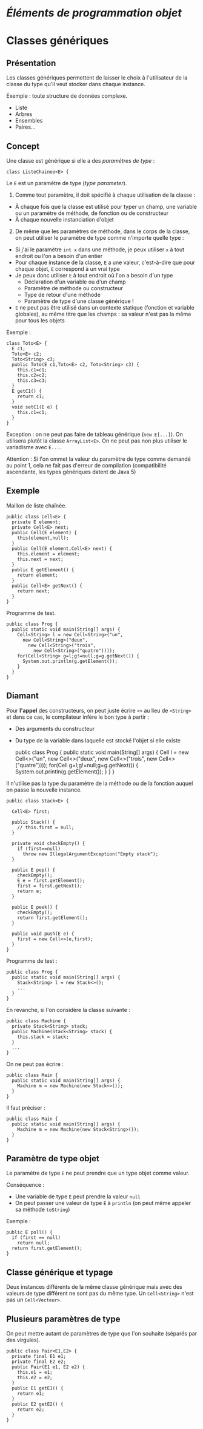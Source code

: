*Éléments de programmation objet*
=================================

Classes génériques
=================

Présentation
------------

Les classes génériques permettent de laisser le choix à l'utilisateur de la classe du type qu'il veut stocker dans chaque instance.

Exemple : toute structure de données complexe.

- Liste
- Arbres
- Ensembles
- Paires...


Concept
-------

Une classe est générique si elle a des *paramètres de type* :

    class ListeChainee<E> {

Le `E` est un paramètre de type (*type parameter*).

1. Comme tout paramètre, il doit spécifié à chaque utilisation de la classe :

  - À chaque fois que la classe est utilisé pour typer un champ, une variable ou un paramètre de méthode, de fonction ou de constructeur
  - À chaque nouvelle instanciation d'objet

2. De même que les paramètres de méthode, dans le corps de la classe, on peut utiliser le paramètre de type comme n'importe quelle type :

  - Si j'ai le paramètre `int x` dans une méthode, je peux utiliser `x` à tout endroit ou l'on a besoin d'un entier
  - Pour chaque instance de la classe, `E` a une valeur, c'est-à-dire que pour chaque objet, `E` correspond à un vrai type
  - Je peux donc utiliser `E` à tout endroit où l'on a besoin d'un type
     - Déclaration d'un variable ou d'un champ
     - Paramètre de méthode ou constructeur
     - Type de retour d'une méthode
     - Paramètre de type d'une classe générique !
  - `E` ne peut pas être utilisé dans un contexte statique (fonction et variable globales), au même titre que les champs : sa valeur n'est pas la même pour tous les objets

Exemple :

    class Toto<E> {
      E c1;
      Toto<E> c2;
      Toto<String> c3;
      public Toto(E c1,Toto<E> c2, Toto<String> c3) {
        this.c1=c1;
        this.c2=c2;
        this.c3=c3;
      }
      E getC1() {
        return c1;
      }
      void setC1(E e) {
        this.c1=c1;
      }
    }

Exception : on ne peut pas faire de tableau générique (`new E[...]`). On utilisera plutôt la classe `ArrayList<E>`. On ne peut pas non plus utiliser le variadisme avec `E...`.

Attention : Si l'on ommet la valeur du paramètre de type comme demandé au point 1, cela ne fait pas d'erreur de compilation (compatibilité ascendante, les types génériques datent de Java 5)

Exemple
-------

Maillon de liste chaînée.

    public class Cell<E> {
      private E element;
      private Cell<E> next;
      public Cell(E element) {
        this(element,null);
      }
      public Cell(E element,Cell<E> next) {
        this.element = element;
        this.next = next;
      }
      public E getElement() {
        return element;
      }
      public Cell<E> getNext() {
        return next;
      }
    }

Programme de test.

    public class Prog {
      public static void main(String[] args) {
        Cell<String> l = new Cell<String>("un",
          new Cell<String>("deux",
            new Cell<String>("trois",
              new Cell<String>("quatre"))));
        for(Cell<String> g=l;g!=null;g=g.getNext()) {
          System.out.println(g.getElement());
        }
      }
    }

Diamant
-------

Pour **l'appel** des constructeurs, on peut juste écrire `<>` au lieu de `<String>` et dans ce cas, le compilateur infère le bon type à partir :
 - Des arguments du constructeur
 - Du type de la variable dans laquelle est stocké l'objet si elle existe

    public class Prog {
      public static void main(String[] args) {
        Cell<String> l = new Cell<>("un",
          new Cell<>("deux",
            new Cell<>("trois",
              new Cell<>("quatre"))));
        for(Cell<String> g=l;g!=null;g=g.getNext()) {
          System.out.println(g.getElement());
        }
      }
    }

Il n'utilise pas la type du paramètre de la méthode ou de la fonction auquel on passe la nouvelle instance.

    public class Stack<E> {
      
      Cell<E> first;
    
      public Stack() {
        // this.first = null;
      }
      
      private void checkEmpty() {
        if (first==null)
          throw new IllegalArgumentException("Empty stack");
      }
      
      public E pop() {
        checkEmpty();
        E e = first.getElement();
        first = first.getNext();
        return e;
      }
      
      public E peek() {
        checkEmpty();
        return first.getElement();
      }
      
      public void push(E e) {
        first = new Cell<>(e,first);
      }
    }

Programme de test :

    public class Prog {
      public static void main(String[] args) {
        Stack<String> l = new Stack<>();
        ...
      }
    }
    
En revanche, si l'on considère la classe suivante :

    public class Machine {
      private Stack<String> stack;
      public Machine(Stack<String> stack) {
        this.stack = stack;
      }
      ...
    }

On ne peut pas écrire :

    public class Main {
      public static void main(String[] args) {
        Machine m = new Machine(new Stack<>());
      }
    }

Il faut préciser :

    public class Main {
      public static void main(String[] args) {
        Machine m = new Machine(new Stack<String>());
      }
    }


Paramètre de type objet
-----------------------

Le paramètre de type `E` ne peut prendre que un type objet comme valeur.

Conséquence :

 - Une variable de type `E` peut prendre la valeur `null`
 - On peut passer une valeur de type `E` à `println` (on peut même appeler sa méthode `toString`)

Exemple :

    public E poll() {
      if (first == null)
        return null;
      return first.getElement();
    }

Classe générique et typage
--------------------------

Deux instances différents de la même classe générique mais avec des valeurs de type différent ne sont pas du même type. Un `Cell<String>` n'est pas un `Cell<Vecteur>`.

Plusieurs paramètres de type
----------------------------

On peut mettre autant de paramètres de type que l'on souhaite (séparés par des virgules).

    public class Pair<E1,E2> {
      private final E1 e1;
      private final E2 e2;
      public Pair(E1 e1, E2 e2) {
        this.e1 = e1;
        this.e2 = e2;
      }
      public E1 getE1() {
        return e1;
      }
      public E2 getE2() {
        return e2;
      }
    }